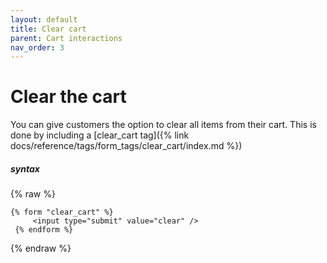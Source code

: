 ```yaml
---
layout: default
title: Clear cart
parent: Cart interactions
nav_order: 3
---
```


# Clear the cart
You can give customers the option to clear all items from their cart. This is done by including a [clear_cart tag]({% link docs/reference/tags/form_tags/clear_cart/index.md %})

##### syntax
{% raw %}
```liquid
{% form "clear_cart" %}
	 <input type="submit" value="clear" />
 {% endform %}
```
{% endraw %}